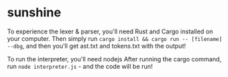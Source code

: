 # sunshine

To experience the lexer & parser, you'll need Rust and Cargo installed on your computer.
Then simply run `cargo install && cargo run -- [filename] --dbg`, and then you'll get ast.txt and tokens.txt with the output!

To run the interpreter, you'll need nodejs After running the cargo command, run `node interpreter.js` - and the code will be run!

